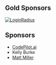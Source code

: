 ## Gold Sponsors

[![LoginRadius](https://raw.githubusercontent.com/jaredhanson/passport/master/sponsors/loginradius.png)](https://www.loginradius.com/)

## Sponsors

- [CodePilot.ai](https://codepilot.ai/)
- Kelly Burke
- [Matt Miller](https://mmiller.me/)
